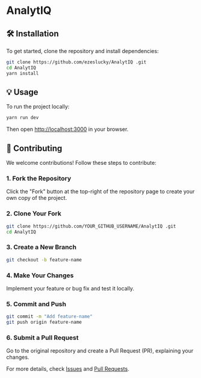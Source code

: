 # AnalytIQ



## 🛠 Installation

To get started, clone the repository and install dependencies:

```bash
git clone https://github.com/ezeslucky/AnalytIQ .git
cd AnalytIQ 
yarn install
```

## 💡 Usage
To run the project locally:

```bash
yarn run dev
```
Then open [http://localhost:3000](http://localhost:3000) in your browser.

## 🤝 Contributing
We welcome contributions! Follow these steps to contribute:

### 1. Fork the Repository
Click the "Fork" button at the top-right of the repository page to create your own copy of the project.

### 2. Clone Your Fork
```bash
git clone https://github.com/YOUR_GITHUB_USERNAME/AnalytIQ .git
cd AnalytIQ 
```

### 3. Create a New Branch
```bash
git checkout -b feature-name
```

### 4. Make Your Changes
Implement your feature or bug fix and test it locally.

### 5. Commit and Push
```bash
git commit -m "Add feature-name"
git push origin feature-name
```

### 6. Submit a Pull Request
Go to the original repository and create a Pull Request (PR), explaining your changes.

For more details, check [Issues](https://github.com/ezeslucky/AnalytIQ/issues) and [Pull Requests](https://github.com/ezeslucky/AnalytIQ/pulls).





